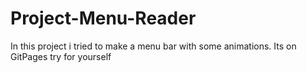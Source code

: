 # Project-Menu-Reader
 In this project i tried to make a menu bar with some animations. Its on GitPages try for yourself
 
